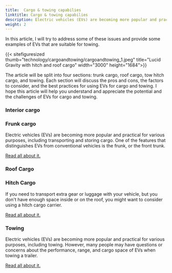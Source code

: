```yaml
---
title:  Cargo & towing capabilies
linktitle: Cargo & towing capabilies
description: Electric vehicles (EVs) are becoming more popular and practical for various purposes, including transportation and trailer pulling. However, many people may have questions or concerns about the performance, range, and cargo space of EVs when towing a trailer. 
weight: 2
---
```

<!-- markdownlint-disable MD033 -->

In this article, I will try to address some of these issues and provide some examples of EVs that are suitable for towing.

{{< sitefiguresized thumb="technology/cargoandtowing/cargoandtowing_1.jpeg" title="Lucid Gravity with hitch and roof cargo" width="3000" height="1684">}}

The article will be split into four sections: trunk cargo, roof cargo, tow hitch cargo, and towing. Each section will discuss the pros and cons, the factors to consider, 
and the best practices for using EVs for cargo and towing. I hope this article will help you understand and appreciate the potential and the challenges of EVs for cargo and towing.

### Interior cargo


### Frunk cargo

Electric vehicles (EVs) are becoming more popular and practical for various purposes, including transporting and storing cargo. One of the features that distinguishes EVs from conventional vehicles is the frunk, or the front trunk.

[Read all about it.](frunkcargo/)


### Roof Cargo

### Hitch Cargo

If you need to transport extra gear or luggage with your vehicle, but you don't have enough space inside or on the roof, you might want to consider using a hitch cargo carrier.

[Read all about it.](hitchcargo/)

### Towing

Electric vehicles (EVs) are becoming more popular and practical for various purposes, including towing. However, many people may have questions or concerns about the performance, range, and cargo space of EVs when towing a trailer. 

[Read all about it.](towing/)
